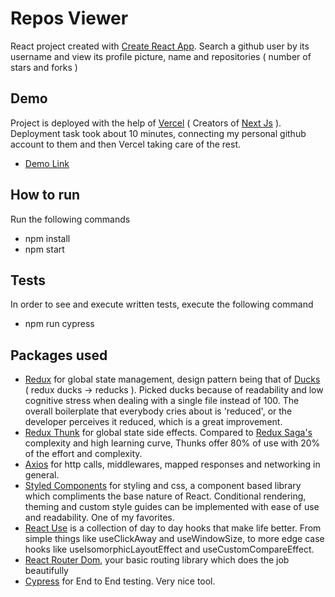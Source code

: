 # Repos Viewer

React project created with [Create React App](https://github.com/facebook/create-react-app). Search a github user by its username and view its profile picture, name and repositories ( number of stars and forks )

## Demo

Project is deployed with the help of [Vercel](https://vercel.com) ( Creators of [Next Js](https://nextjs.org/) ).
Deployment task took about 10 minutes, connecting my personal github account to them and then Vercel taking care of the rest.

- [Demo Link](https://repos-viewer.vercel.app/)

## How to run

Run the following commands

- npm install
- npm start

## Tests

In order to see and execute written tests, execute the following command

- npm run cypress

## Packages used

- [Redux](https://github.com/reduxjs/redux) for global state management, design pattern being that of [Ducks](https://github.com/erikras/ducks-modular-redux) ( redux ducks -> reducks ). Picked ducks because of readability and low cognitive stress when dealing with a single file instead of 100. The overall boilerplate that everybody cries about is 'reduced', or the developer perceives it reduced, which is a great improvement.
- [Redux Thunk](https://github.com/reduxjs/redux-thunk) for global state side effects. Compared to [Redux Saga's](https://redux-saga.js.org/) complexity and high learning curve, Thunks offer 80% of use with 20% of the effort and complexity.
- [Axios](https://github.com/axios/axios) for http calls, middlewares, mapped responses and networking in general.
- [Styled Components](https://github.com/styled-components/styled-components) for styling and css, a component based library which compliments the base nature of React. Conditional rendering, theming and custom style guides can be implemented with ease of use and readability. One of my favorites.
- [React Use](https://github.com/streamich/react-use) is a collection of day to day hooks that make life better. From simple things like useClickAway and useWindowSize, to more edge case hooks like useIsomorphicLayoutEffect and useCustomCompareEffect.
- [React Router Dom](https://github.com/ReactTraining/react-router/tree/master/packages/react-router-dom), your basic routing library which does the job beautifully
- [Cypress](https://github.com/cypress-io/cypress) for End to End testing. Very nice tool.
